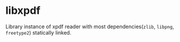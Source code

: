 # libxpdf

Library instance of xpdf reader with most dependencies(`zlib`, `libpng`, `freetype2`) statically linked.

